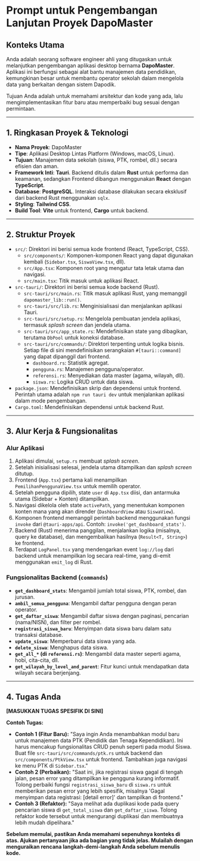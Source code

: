 # Prompt untuk Pengembangan Lanjutan Proyek DapoMaster

## Konteks Utama

Anda adalah seorang software engineer ahli yang ditugaskan untuk melanjutkan pengembangan aplikasi desktop bernama **DapoMaster**. Aplikasi ini berfungsi sebagai alat bantu manajemen data pendidikan, kemungkinan besar untuk membantu operator sekolah dalam mengelola data yang berkaitan dengan sistem Dapodik.

Tujuan Anda adalah untuk memahami arsitektur dan kode yang ada, lalu mengimplementasikan fitur baru atau memperbaiki bug sesuai dengan permintaan.

---

## 1. Ringkasan Proyek & Teknologi

*   **Nama Proyek**: DapoMaster
*   **Tipe**: Aplikasi Desktop Lintas Platform (Windows, macOS, Linux).
*   **Tujuan**: Manajemen data sekolah (siswa, PTK, rombel, dll.) secara efisien dan aman.
*   **Framework Inti**: **Tauri**. Backend ditulis dalam **Rust** untuk performa dan keamanan, sedangkan Frontend dibangun menggunakan **React** dengan **TypeScript**.
*   **Database**: **PostgreSQL**. Interaksi database dilakukan secara eksklusif dari backend Rust menggunakan `sqlx`.
*   **Styling**: **Tailwind CSS**.
*   **Build Tool**: **Vite** untuk frontend, **Cargo** untuk backend.

---

## 2. Struktur Proyek

*   `src/`: Direktori ini berisi semua kode frontend (React, TypeScript, CSS).
    *   `src/components/`: Komponen-komponen React yang dapat digunakan kembali (`Sidebar.tsx`, `SiswaView.tsx`, dll).
    *   `src/App.tsx`: Komponen root yang mengatur tata letak utama dan navigasi.
    *   `src/main.tsx`: Titik masuk untuk aplikasi React.
*   `src-tauri/`: Direktori ini berisi semua kode backend (Rust).
    *   `src-tauri/src/main.rs`: Titik masuk aplikasi Rust, yang memanggil `dapomaster_lib::run()`.
    *   `src-tauri/src/lib.rs`: Menginisialisasi dan menjalankan aplikasi Tauri.
    *   `src-tauri/src/setup.rs`: Mengelola pembuatan jendela aplikasi, termasuk *splash screen* dan jendela utama.
    *   `src-tauri/src/app_state.rs`: Mendefinisikan state yang dibagikan, terutama `DbPool` untuk koneksi database.
    *   `src-tauri/src/commands/`: Direktori terpenting untuk logika bisnis. Setiap file di sini mendefinisikan serangkaian `#[tauri::command]` yang dapat dipanggil dari frontend.
        *   `dashboard.rs`: Statistik agregat.
        *   `pengguna.rs`: Manajemen pengguna/operator.
        *   `referensi.rs`: Menyediakan data master (agama, wilayah, dll).
        *   `siswa.rs`: Logika CRUD untuk data siswa.
*   `package.json`: Mendefinisikan skrip dan dependensi untuk frontend. Perintah utama adalah `npm run tauri dev` untuk menjalankan aplikasi dalam mode pengembangan.
*   `Cargo.toml`: Mendefinisikan dependensi untuk backend Rust.

---

## 3. Alur Kerja & Fungsionalitas

### Alur Aplikasi
1.  Aplikasi dimulai, `setup.rs` membuat *splash screen*.
2.  Setelah inisialisasi selesai, jendela utama ditampilkan dan *splash screen* ditutup.
3.  Frontend (`App.tsx`) pertama kali menampilkan `PemilihanPenggunaView.tsx` untuk memilih operator.
4.  Setelah pengguna dipilih, state `user` di `App.tsx` diisi, dan antarmuka utama (Sidebar + Konten) ditampilkan.
5.  Navigasi dikelola oleh state `activePath`, yang menentukan komponen konten mana yang akan dirender (`DashboardView` atau `SiswaView`).
6.  Komponen frontend memanggil perintah backend menggunakan fungsi `invoke` dari `@tauri-apps/api`. Contoh: `invoke('get_dashboard_stats')`.
7.  Backend (Rust) menerima panggilan, menjalankan logika (misalnya, query ke database), dan mengembalikan hasilnya (`Result<T, String>`) ke frontend.
8.  Terdapat `LogPanel.tsx` yang mendengarkan event `log://log` dari backend untuk menampilkan log secara real-time, yang di-emit menggunakan `emit_log` di Rust.

### Fungsionalitas Backend (`commands`)
*   **`get_dashboard_stats`**: Mengambil jumlah total siswa, PTK, rombel, dan jurusan.
*   **`ambil_semua_pengguna`**: Mengambil daftar pengguna dengan peran operator.
*   **`get_daftar_siswa`**: Mengambil daftar siswa dengan paginasi, pencarian (nama/NISN), dan filter per rombel.
*   **`registrasi_siswa_baru`**: Menyimpan data siswa baru dalam satu transaksi database.
*   **`update_siswa`**: Memperbarui data siswa yang ada.
*   **`delete_siswa`**: Menghapus data siswa.
*   **`get_all_*` (di `referensi.rs`)**: Mengambil data master seperti agama, hobi, cita-cita, dll.
*   **`get_wilayah_by_level_and_parent`**: Fitur kunci untuk mendapatkan data wilayah secara berjenjang.

---

## 4. Tugas Anda

**[MASUKKAN TUGAS SPESIFIK DI SINI]**

**Contoh Tugas:**

*   **Contoh 1 (Fitur Baru):** "Saya ingin Anda menambahkan modul baru untuk manajemen data PTK (Pendidik dan Tenaga Kependidikan). Ini harus mencakup fungsionalitas CRUD penuh seperti pada modul Siswa. Buat file `src-tauri/src/commands/ptk.rs` untuk backend dan `src/components/PtkView.tsx` untuk frontend. Tambahkan juga navigasi ke menu PTK di `Sidebar.tsx`."
*   **Contoh 2 (Perbaikan):** "Saat ini, jika registrasi siswa gagal di tengah jalan, pesan error yang ditampilkan ke pengguna kurang informatif. Tolong perbaiki fungsi `registrasi_siswa_baru` di `siswa.rs` untuk memberikan pesan error yang lebih spesifik, misalnya 'Gagal menyimpan data registrasi: [detail error]' dan tampilkan di frontend."
*   **Contoh 3 (Refaktor):** "Saya melihat ada duplikasi kode pada query pencarian siswa di `get_total_siswa` dan `get_daftar_siswa`. Tolong refaktor kode tersebut untuk mengurangi duplikasi dan membuatnya lebih mudah dipelihara."

**Sebelum memulai, pastikan Anda memahami sepenuhnya konteks di atas. Ajukan pertanyaan jika ada bagian yang tidak jelas. Mulailah dengan menguraikan rencana langkah-demi-langkah Anda sebelum menulis kode.**